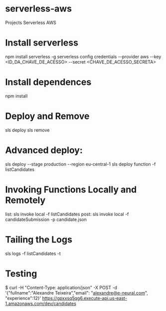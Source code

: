 # serverless-aws
Projects Serverless AWS

# Install serverless
npm install serverless -g
serverless config credentials --provider aws --key <ID_DA_CHAVE_DE_ACESSO> --secret <CHAVE_DE_ACESSO_SECRETA>

# Install dependences
npm install

# Deploy and Remove
sls deploy
sls remove

# Advanced deploy:
sls deploy --stage production --region eu-central-1
sls deploy function -f listCandidates

# Invoking Functions Locally and Remotely
list: sls invoke local -f listCandidates
post: sls invoke local -f candidateSubmission -p candidate.json

# Tailing the Logs
sls logs -f listCandidates -t


# Testing
$ curl -H "Content-Type: application/json" -X POST -d '{"fullname":"Alexandre Teixeira","email": "alexandre@e-neural.com", "experience":12}' https://gpxxsq5qg6.execute-api.us-east-1.amazonaws.com/dev/candidates
